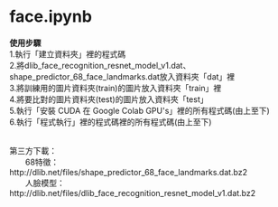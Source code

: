 # face.ipynb 
**使用步驟**\
1.執行「建立資料夾」裡的程式碼\
2.將dlib_face_recognition_resnet_model_v1.dat、shape_predictor_68_face_landmarks.dat放入資料夾「dat」裡\
3.將訓練用的圖片資料夾(train)的圖片放入資料夾「train」裡\
4.將要比對的圖片資料夾(test)的圖片放入資料夾「test」\
5.執行「安裝 CUDA 在 Google Colab GPU's」裡的所有程式碼(由上至下)\
6.執行「程式執行」裡的程式碼裡的所有程式碼(由上至下)

<br>
第三方下載：<br>
　　68特徵：http://dlib.net/files/shape_predictor_68_face_landmarks.dat.bz2<br>
　　人臉模型：http://dlib.net/files/dlib_face_recognition_resnet_model_v1.dat.bz2<br>
<br>
